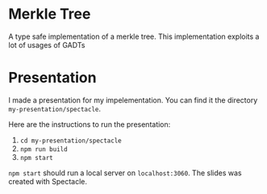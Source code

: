 # Merkle Tree

A type safe implementation of a merkle tree. This implementation exploits a lot of usages of GADTs

# Presentation

I made a presentation for my impelementation. You can find it the directory `my-presentation/spectacle`.

Here are the instructions to run the presentation:

1. `cd my-presentation/spectacle`
2. `npm run build`
2. `npm start`

`npm start` should run a local server on `localhost:3060`. The slides was created with Spectacle. 